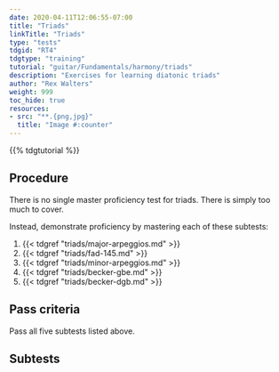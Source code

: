 ```yaml
---
date: 2020-04-11T12:06:55-07:00
title: "Triads"
linkTitle: "Triads"
type: "tests"
tdgid: "RT4"
tdgtype: "training"
tutorial: "guitar/Fundamentals/harmony/triads"
description: "Exercises for learning diatonic triads"
author: "Rex Walters"
weight: 999
toc_hide: true
resources:
- src: "**.{png,jpg}"
  title: "Image #:counter"
---
```


{{% tdgtutorial %}}

## Procedure

There is no single master proficiency test for triads. There is simply too much to cover.

Instead, demonstrate proficiency by mastering each of these subtests:

1. {{< tdgref "triads/major-arpeggios.md" >}}
2. {{< tdgref "triads/fad-145.md" >}}
3. {{< tdgref "triads/minor-arpeggios.md" >}}
4. {{< tdgref "triads/becker-gbe.md" >}}
5. {{< tdgref "triads/becker-dgb.md" >}}

## Pass criteria

Pass all five subtests listed above.

## Subtests
